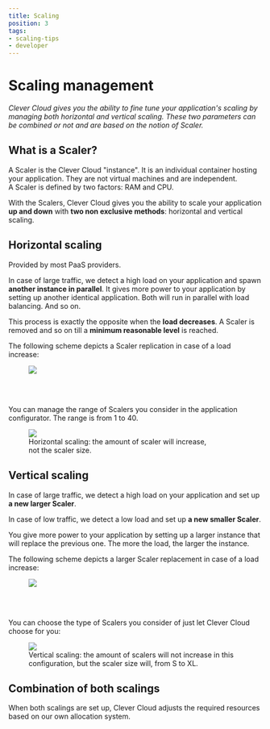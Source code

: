 ```yaml
---
title: Scaling
position: 3
tags:
- scaling-tips
- developer
---
```


# Scaling management

*Clever Cloud gives you the ability to fine tune your application's scaling by managing both horizontal and vertical scaling. These two parameters can be combined or not and are based on the notion of Scaler.*

## What is a Scaler?

A Scaler is the Clever Cloud "instance". It is an individual container hosting your application. They are not virtual machines and are independent.  
A Scaler is defined by two factors: RAM and CPU.  

With the Scalers, Clever Cloud gives you the ability to scale your application <b>up and down</b> with <b>two non exclusive methods</b>: horizontal and vertical scaling.

## Horizontal scaling

Provided by most PaaS providers.

In case of large traffic, we detect a high load on your application and spawn <b>another instance in parallel</b>.
It gives more power to your application by setting up another identical application. Both will run in parallel with load balancing. And so on.  

This process is exactly the opposite when the <b>load decreases</b>. A Scaler is removed and so on till a <b>minimum reasonable level</b> is reached.

The following scheme depicts a Scaler replication in case of a load increase:  

<figure class="cc-content-img" >
  <a href="/assets/images/scaling_horizontal_scheme.jpg"><img src="/doc/assets/images/scaling_horizontal_scheme.jpg"/></a>
</figure>

<br/>
<br/>

You can manage the range of Scalers you consider in the application configurator. The range is from 1 to 40.

<figure class="cc-content-img" style="width:355px">
  <a href="/assets/images/select-scalab.png"><img src="/doc/assets/images/select-scalab.png"/></a>
  <figcaption>Horizontal scaling: the amount of scaler will increase, not the scaler size.</figcaption>
</figure>



## Vertical scaling

In case of large traffic, we detect a high load on your application and set up <b>a new larger Scaler</b>.  

In case of low traffic, we detect a low load and set up <b>a new smaller Scaler</b>.  

You give more power to your application by setting up a larger instance that will replace the previous one. The more the load, the larger the instance.  

The following scheme depicts a larger Scaler replacement in case of a load increase:


<figure class="cc-content-img">
  <a href="/assets/images/scaling_vertical_scheme.jpg"><img src="/doc/assets/images/scaling_vertical_scheme.jpg"/></a>
</figure>

<br/>
<br/>

You can choose the type of Scalers you consider of just let Clever Cloud choose for you:

<figure class="cc-content-img">
  <a href="/assets/images/select-scalab.png"><img src="/doc/assets/images/select-scalab.png"/></a>
  <figcaption>Vertical scaling: the amount of scalers will not increase in this configuration, but the scaler size will, from S to XL.</figcaption>
</figure>



## Combination of both scalings

When both scalings are set up, Clever Cloud adjusts the required resources based on our own allocation system.
